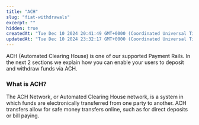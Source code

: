 ```yaml
---
title: "ACH"
slug: "fiat-withdrawals"
excerpt: ""
hidden: true
createdAt: "Tue Dec 10 2024 20:41:49 GMT+0000 (Coordinated Universal Time)"
updatedAt: "Tue Dec 10 2024 23:32:17 GMT+0000 (Coordinated Universal Time)"
---
```

ACH (Automated Clearing House) is one of our supported Payment Rails. In the next 2 sections we explain how you can enable your users to deposit and withdraw funds via ACH.

### What is ACH?

The ACH Network, or Automated Clearing House network, is a system in which funds are electronically transferred from one party to another. ACH transfers allow for safe money transfers online, such as for direct deposits or bill paying.
